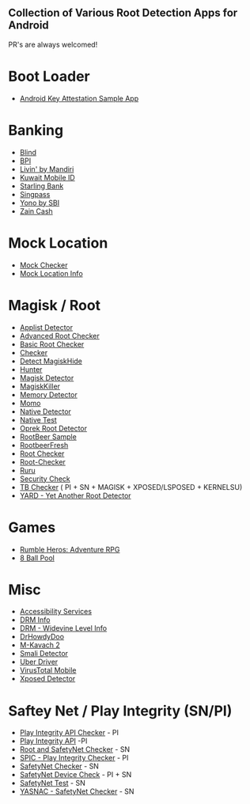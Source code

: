 ## Collection of Various Root Detection Apps for Android
  PR's are always welcomed!

# Boot Loader

- [Android Key Attestation Sample App](https://github.com/vvb2060/KeyAttestation/releases)

# Banking
- [Blind](https://play.google.com/store/apps/details?id=com.teamblind.blind)
- [BPI](https://play.google.com/store/apps/details?id=com.bpi.ng.app)
- [Livin' by Mandiri](https://play.google.com/store/apps/details?id=id.bmri.livin)
- [Kuwait Mobile ID](https://play.google.com/store/apps/details?id=kw.gov.paci.PACIMobileID)
- [Starling Bank  ](https://play.google.com/store/apps/details?id=com.starlingbank.android)
- [Singpass](https://play.google.com/store/apps/details?id=sg.ndi.sp)
- [Yono by SBI](https://play.google.com/store/apps/details?id=com.sbi.lotusintouch)
- [Zain Cash](https://play.google.com/store/apps/details?id=mobi.foo.zaincash)
# Mock Location

- [Mock Checker](https://play.google.com/store/apps/details?id=net.tkgjamukeliling.mockchecker)
- [Mock Location Info](https://play.google.com/store/apps/details?id=com.godevelopers.mockinfo)

# Magisk / Root

- [Applist Detector](https://github.com/Dr-TSNG/ApplistDetector/releases)
- [Advanced Root Checker](https://play.google.com/store/apps/details?id=com.anu.developers3k.rootchecker)
- [Basic Root Checker](https://play.google.com/store/apps/details?id=com.iboalali.basicrootchecker)
- [Checker](https://github.com/AkaneTan/Checker/releases)
- [Detect MagiskHide](https://github.com/darvincisec/DetectMagiskHide/blob/master/app/release/app-release.apk)
- [Hunter](https://github.com/rushiranpise/detection/blob/main/Hunter_4.9.6.apk)
- [Magisk Detector](https://github.com/vvb2060/MagiskDetector/releases)
- [MagiskKiller](https://github.com/canyie/MagiskKiller/releases)
- [Memory Detector](https://github.com/rushiranpise/detection/blob/main/MemoryDetector_2.0.0.apk)
- [Momo](https://t.me/magiskalpha/529) 
- [Native Detector](https://t.me/reveny1)
- [Native Test](https://t.me/nullptr_dev)
- [Oprek Root Detector](https://play.google.com/store/apps/details?id=com.godevelopers.OprekCek)
- [RootBeer Sample](https://play.google.com/store/apps/details?id=com.scottyab.rootbeer.sample)
- [RootbeerFresh](https://play.google.com/store/apps/details?id=com.kimchangyoun.rootbeerFresh.sample)
- [Root Checker](https://play.google.com/store/apps/details?id=com.vineelsai.rootchecker)
- [Root-Checker](https://github.com/BharathVishal/Root-Checker/releases)
- [Ruru](https://github.com/byxiaorun/Ruru/releases)
- [Security Check](https://play.google.com/store/apps/details?id=com.hce.compliance.checker)
- [TB Checker](https://play.google.com/store/apps/details?id=krypton.tbsafetychecker) ( PI + SN + MAGISK + XPOSED/LSPOSED + KERNELSU)
- [YARD - Yet Another Root Detector](https://play.google.com/store/apps/details?id=com.android1500.yard)

# Games
- [Rumble Heros: Adventure RPG](https://play.google.com/store/apps/details?id=com.playhardlab.heroes)
- [8 Ball Pool](https://play.google.com/store/apps/details?id=com.miniclip.eightballpool)  

# Misc

- [Accessibility Services](https://github.com/AoEiuV020/IAmNotDisabled/releases/download/20220130204058/IAmNotDisabled-20220130204058-app.apk)
- [DRM Info](https://play.google.com/store/apps/details?id=com.androidfung.drminfo)
- [DRM - Widevine Level Info](https://play.google.com/store/apps/details?id=com.ataraxianstudios.drminfo)
- [DrHowdyDoo](https://play.google.com/store/apps/developer?id=DrHowdyDoo)
- [M-Kavach 2](https://play.google.com/store/apps/details?id=org.cdac.updatemkavach)
- [Smali Detector](https://play.google.com/store/apps/details?id=com.godevelopers.SmaliDetector)
- [Uber Driver](https://play.google.com/store/apps/details?id=com.ubercab.driver)
- [VirusTotal Mobile](https://play.google.com/store/apps/details?id=com.funnycat.virustotal)
- [Xposed Detector](https://play.google.com/store/apps/details?id=com.godevelopers.XposedChecker)


# Saftey Net / Play Integrity (SN/PI)

- [Play Integrity API Checker](https://play.google.com/store/apps/details?id=gr.nikolasspyr.integritycheck) - PI
- [Play Integrity API](https://play.google.com/store/apps/details?id=com.ford.playintegrityapisample) -PI
- [Root and SafetyNet Checker](https://play.google.com/store/apps/details?id=com.atominvention.rootchecker) - SN
- [SPIC - Play Integrity Checker](https://play.google.com/store/apps/details?id=com.henrikherzig.playintegritychecker) - PI
- [SafetyNet Checker](https://play.google.com/store/apps/details?id=com.flinkapps.safteynet) - SN
- [SafetyNet Device Check](https://play.google.com/store/apps/details?id=de.guenthers.safetynet) - PI + SN
- [SafetyNet Test](https://play.google.com/store/apps/details?id=org.freeandroidtools.safetynettest) - SN
- [YASNAC - SafetyNet Checker](https://play.google.com/store/apps/details?id=rikka.safetynetchecker) - SN
